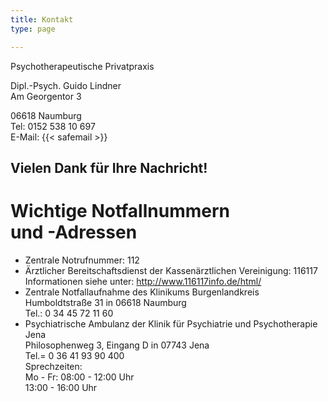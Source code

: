 ```yaml
---
title: Kontakt
type: page

---
```

Psychotherapeutische Privatpraxis

Dipl.-Psych. Guido Lindner\
Am Georgentor 3

06618 Naumburg\
Tel: 0152 538 10 697\
E-Mail: {{< safemail >}}

## Vielen Dank für Ihre Nachricht! ##

# Wichtige Notfallnummern<br>und -Adressen #

* Zentrale Notrufnummer: 112
* Ärztlicher Bereitschaftsdienst der Kassenärztlichen Vereinigung: 116117\
  Informationen siehe unter: http://www.116117info.de/html/
* Zentrale Notfallaufnahme des Klinikums Burgenlandkreis\
  Humboldtstraße 31 in 06618 Naumburg\
  Tel.: 0 34 45 72 11 60
* Psychiatrische Ambulanz der Klinik für Psychiatrie und Psychotherapie Jena\
  Philosophenweg 3, Eingang D in 07743 Jena\
  Tel.= 0 36 41 93 90 400\
  Sprechzeiten:\
  Mo - Fr: 08:00 - 12:00 Uhr\
  13:00 - 16:00 Uhr